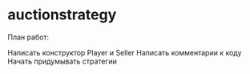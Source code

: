 # auctionstrategy

План работ:

Написать конструктор Player и Seller
Написать комментарии к коду
Начать придумывать стратегии
